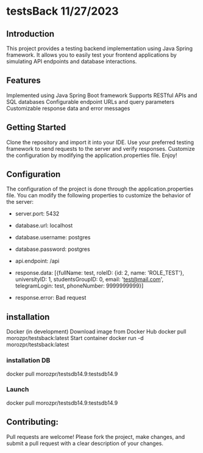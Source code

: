 # testsBack 11/27/2023

## Introduction

This project provides a testing backend implementation using Java Spring framework. It allows you to easily test your frontend applications by simulating API endpoints and database interactions.

## **Features**

Implemented using Java Spring Boot framework
Supports RESTful APIs and SQL databases
Configurable endpoint URLs and query parameters
Customizable response data and error messages

## **Getting Started**

Clone the repository and import it into your IDE.
Use your preferred testing framework to send requests to the server and verify responses.
Customize the configuration by modifying the application.properties file.
Enjoy!

## **Configuration**

The configuration of the project is done through the application.properties file. You can modify the following properties to customize the behavior of the server:

* server.port: 5432

* database.url: localhost

* database.username: postgres

* database.password: postgres

* api.endpoint: /api

* response.data: [{fullName: test, roleID: {id: 2, name: 'ROLE_TEST'}, universityID: 1, studentsGroupID: 0, email: 'test@mail.com', telegramLogin: test, phoneNumber: 9999999999}]

* response.error: Bad request

## **installation**

Docker (in development)
Download image from Docker Hub
docker pull morozpr/testsback:latest
Start container
docker run -d morozpr/testsback:latest

### **installation DB**
docker pull morozpr/testsdb14.9:testsdb14.9

### **Launch**
docker pull morozpr/testsdb14.9:testsdb14.9

## **Contributing:**

Pull requests are welcome! Please fork the project, make changes, and submit a pull request with a clear description of your changes.
